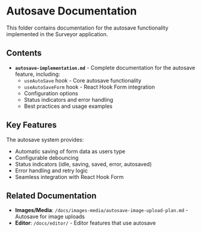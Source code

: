 # Autosave Documentation

This folder contains documentation for the autosave functionality implemented in the Surveyor application.

## Contents

- **`autosave-implementation.md`** - Complete documentation for the autosave feature, including:
  - `useAutoSave` hook - Core autosave functionality
  - `useAutoSaveForm` hook - React Hook Form integration
  - Configuration options
  - Status indicators and error handling
  - Best practices and usage examples

## Key Features

The autosave system provides:
- Automatic saving of form data as users type
- Configurable debouncing
- Status indicators (idle, saving, saved, error, autosaved)
- Error handling and retry logic
- Seamless integration with React Hook Form

## Related Documentation

- **Images/Media**: `/docs/images-media/autosave-image-upload-plan.md` - Autosave for image uploads
- **Editor**: `/docs/editor/` - Editor features that use autosave

